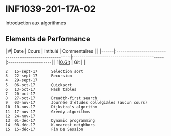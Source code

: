 # INF1039-201-17A-02
Introduction aux algorithmes

## Elements de Performance

| #| Date | Cours                                                   | Intitulé                                    |  Commentaires        |
|  |------|:-------------------------------------------------------:|:--------------------------------------------|:---------------------| 
| 1|[0.Git](./0.Git)                                         | Git                                         |                            |

```
2	15-sept-17		Selection sort
3	22-sept-17		Recursion
4	29-sept-17		
5	06-oct-17		Quicksort
6	13-oct-17		Hash tables
7	20-oct-17		
8	27-oct-17		Breadth-first search
9	03-nov-17		Journée d’études collégiales (aucun cours)
10	10-nov-17		Dijkstra's algorithm
11	17-nov-17		Greedy algorithms
12	24-nov-17		
13	01-déc-17		Dynamic programming
14	08-déc-17		K-nearest neighbors
15	15-déc-17		Fin De Session
```
